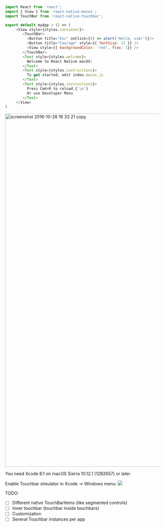 
```js
import React from 'react';
import { View } from 'react-native-macos';
import TouchBar from 'react-native-touchbar';

export default myApp = () => (
     <View style={styles.container}>
        <TouchBar>
          <Button title="Esc" onClick={() => alert('Hello, vim!')}/>
          <Button title="Courage" style={{ fontSize: 12 }} />
          <View style={{ backgroundColor: 'red', flex: 1}} />
        </TouchBar>
        <Text style={styles.welcome}>
          Welcome to React Native macOS!
        </Text>
        <Text style={styles.instructions}>
          To get started, edit index.macos.js
        </Text>
        <Text style={styles.instructions}>
          Press Cmd+R to reload,{'\n'}
          Or use Developer Menu
        </Text>
     </View>
)
```
<img width="1155" alt="screenshot 2016-10-28 16 33 21 copy" src="https://cloud.githubusercontent.com/assets/1004115/19810235/f70fc7ca-9d2c-11e6-81e4-596b53366831.png">

You need Xcode 8.1 on macOS Sierra 10.12.1 (12B2657) or later.

Enable Touchbar simulator in Xcode -> Windows menu:
![](https://help.apple.com/xcode/mac/8.1/en.lproj/Art/da_menu_show_Touch_Bar.png)

TODO: 

- [ ] Different native TouchBarItems (like segmented controls)
- [ ] Inner touchbar (touchbar inside touchbars)
- [ ] Customization
- [ ] Several Touchbar instances per app
